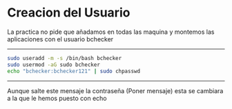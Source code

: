 
# Creacion del Usuario

La practica no pide que añadamos en todas las maquina y montemos las aplicaciones con el usuario bchecker 

---
```bash
sudo useradd -m -s /bin/bash bchecker
sudo usermod -aG sudo bchecker
echo "bchecker:bchecker121" | sudo chpasswd
```
---
Aunque salte este mensaje la contraseña (Poner mensaje) esta se cambiara a la que le hemos puesto con echo

